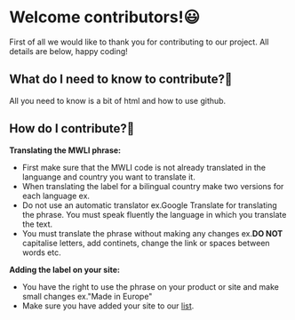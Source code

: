 # Welcome contributors!😃
First of all we would like to thank you for contributing to our project. All details are below, happy coding!

## What do I need to know to contribute?🤔
All you need to know is a bit of html and how to use github. 

## How do I contribute?🔨
__Translating the MWLI phrase:__
- First make sure that the MWLI code is not already translated in the languange and country you want to translate it.
- When translating the label for a bilingual country make two versions for each language ex.<!--Canadian version-English> and <!--Canadian version-French-->
- Do not use an automatic translator ex.Google Translate for translating the phrase. You must speak fluently the language in which you translate the text.
- You must translate the phrase without making any changes ex.**DO NOT** capitalise letters, add continets, change the link or spaces between words etc.

__Adding the label on your site:__
- You have the right to use the phrase on your product or site and make small changes ex."Made in Europe"
- Make sure you have added your site to our [list](madewithlovein.org/projects.html).
